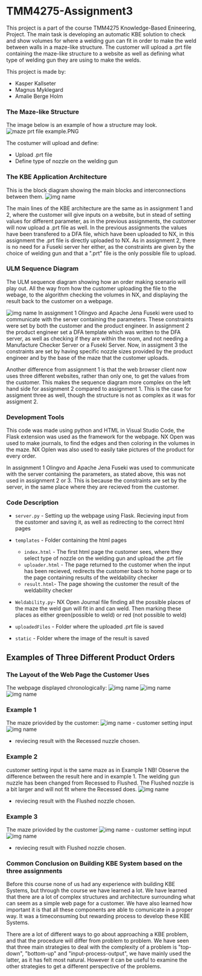 # TMM4275-Assignment3

This project is a part of the course TMM4275 Knowledge-Based Enineering, Project. The main task is developing an automatic KBE solution to check and show volumes for where a welding gun can fit in order to make the weld between walls in a maze-like structure. The customer will upload a .prt file containing the maze-like structure to a website as well as defining what type of welding gun they are using to make the welds. 

This project is made by: 
* Kasper Kallseter
* Magnus Myklegard
* Amalie Berge Holm

### The Maze-like Structure
The image below is an example of how a structure may look. 
![maze prt file example.PNG](https://github.com/amaliebholm/TMM4275-Assignment3/blob/main/READme%20pictures/maze2%20no%20input.PNG)


The costumer will upload and define: 
* Upload .prt file 
* Define type of nozzle on the welding gun

### The KBE Application Architecture
This is the block diagram showing the main blocks and interconnections between them. 
![img name](https://github.com/amaliebholm/TMM4275-Assignment3/blob/main/READme%20pictures/Weld%20Main%20Blocks.png)


The main lines of the KBE architecture are the same as in assignment 1 and 2, where the customer will give inputs on a website, but in stead of setting values for different parameter, as in the previous assignments, the customer will now upload a .prt file as well. In the previous assignments the values have been transfered to a DFA file, which have been uploaded to NX, in this assignment the .prt file is directly uploaded to NX. As in assignment 2, there is no need for a Fuseki server her either, as the constraints are given by the choice of welding gun and that a ".prt" file is the only possible file to upload. 

### ULM Sequence Diagram
The ULM sequence diagram showing how an order making scenario will play out. All the way from how the customer uploading the file to the webage, to the algorithm checking the volumes in NX, and displaying the result back to the customer on a webpage. 

![img name](https://github.com/amaliebholm/TMM4275-Assignment3/blob/main/READme%20pictures/Weld%20Sequence%20Diagram.png)
In assignment 1 Olingvo and Apache Jena Fuseki were used to communicate with the server containing the parameters. These constraints were set by both the customer and the product engineer. In assignment 2 the product engineer set a DFA template which was written to the DFA server, as well as checking if they are within the room, and not needing a Manufacture Checker Server or a Fuseki Server. Now, in assigment 3 the constraints are set by having specific nozzle sizes provided by the product engineer and by the base of the maze that the customer uploads.

Another difference from assignment 1 is that the web browser client now uses three different websites, rather than only one, to get the values from the customer. This makes the sequence diagram more complex on the left hand side for assignment 2 compared to assignment 1. This is the case for assigment three as well, though the structure is not as complex as it was for assigment 2. 

### Development Tools
This code was made using python and HTML in Visual Studio Code, the Flask extension was used as the framework for the webpage. NX Open was used to make journals, to find the edges and then coloring in the volumes in the maze. NX Oplen was also used to  easily take pictures of the product for every order. 

In assignment 1 Olingvo and Apache Jena Fuseki was used to communicate with the server containing the parameters, as stated above, this was not used in assignment 2 or 3. This is because the constraints are set by the server, in the same place where they are recieved from the customer. 

### Code Description 
- `server.py` - Setting up the webpage using Flask. Recieving input from the customer and saving it, as well as redirecting to the correct html pages
- `templates` - Folder containing the html pages
  - `index.html` - The first html page the customer sees, where they select type of nozzle on the welding gun and upload the .prt file
  - `uploader.html` - The page returned to the customer when the input has been recieved, redirects the customer back to home page or to the page containing results of the weldability checker
  - `result.html`- The page showing the customer the result of the weldability checker 

- `Weldability.py`- NX Open Journal file finding all the possible places of the maze the weld gun will fit in and can weld. Then marking these places as either green(possible to weld) or red (not possible to weld)

- `uploadedFiles` - Folder where the uploaded .prt file is saved
- `static` - Folder where the image of the result is saved

## Examples of Three Different Product Orders  

### The Layout of the Web Page the Customer Uses
The webpage displayed chronologically: 
![img name](https://github.com/amaliebholm/TMM4275-Assignment3/blob/main/READme%20pictures/webpage.PNG)
![img name](https://github.com/amaliebholm/TMM4275-Assignment3/blob/main/READme%20pictures/file%20uploaded.PNG)
![img name](https://github.com/amaliebholm/TMM4275-Assignment3/blob/main/READme%20pictures/maze2%20weldability.PNG)


### Example 1 
The maze priovided by the customer:
![img name](https://github.com/amaliebholm/TMM4275-Assignment3/blob/main/READme%20pictures/maze%20prt%20file%20example.PNG) - customer setting input 
![img name](https://github.com/amaliebholm/TMM4275-Assignment3/blob/main/READme%20pictures/mazetest%20above.PNG) 
- reviecing result with the Recessed nuzzle chosen.
### Example 2
customer setting input is the same maze as in Example 1
NB! Observe the difference between the result here and in example 1. The welding gun nuzzle has been changed from Recessed to Flushed. The Flushed nozzle is a bit larger and will not fit where the Recessed does.
![img name](https://github.com/amaliebholm/TMM4275-Assignment3/blob/main/READme%20pictures/mazetest%20flush.PNG) 
- reviecing result with the Flushed nozzle chosen.
### Example 3
The maze priovided by the customer
![img name](https://github.com/amaliebholm/TMM4275-Assignment3/blob/main/READme%20pictures/maze1%20no%20input.PNG) - customer setting input 
![img name](https://github.com/amaliebholm/TMM4275-Assignment3/blob/main/READme%20pictures/maze%201%20flush.PNG) 
- reviecing result with Flushed nozzle chosen.

### Common Conclusion on Building KBE System based on the three assignments 
Before this course none of us had any experience with building KBE Systems, but through the course we have learned a lot. We have learned that there are a lot of complex structures and architecture surrounding what can seem as a simple web page for a customer. We have also learned how important it is that all these components are able to comunicate in a proper way. It was a timeconsuming but rewarding process to develop these KBE Systems. 

There are a lot of different ways to go about approaching a KBE problem, and that the procedure will differ from problem to problem. We have seen that three main strategies to deal with the complexity of a problem is "top-down", "bottom-up" and "input-process-output", we have mainly used the latter, as it has felt most natural. However it can be useful to examine the other strategies to get a different perspective of the problems. 
